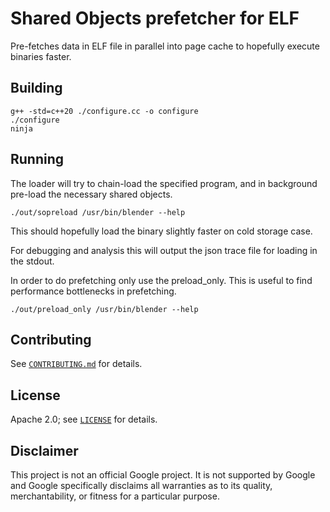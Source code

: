 # Shared Objects prefetcher for ELF

Pre-fetches data in ELF file in parallel into page cache to hopefully
execute binaries faster.

## Building

```
g++ -std=c++20 ./configure.cc -o configure
./configure
ninja
```

## Running

The loader will try to chain-load the specified program, and in
background pre-load the necessary shared objects.

```
./out/sopreload /usr/bin/blender --help
```

This should hopefully load the binary slightly faster on cold storage case.

For debugging and analysis this will output the json trace file for loading in the stdout.


In order to do prefetching only use the preload_only.
This is useful to find performance bottlenecks in prefetching.

```
./out/preload_only /usr/bin/blender --help
```

## Contributing

See [`CONTRIBUTING.md`](CONTRIBUTING.md) for details.

## License

Apache 2.0; see [`LICENSE`](LICENSE) for details.

## Disclaimer

This project is not an official Google project. It is not supported by
Google and Google specifically disclaims all warranties as to its quality,
merchantability, or fitness for a particular purpose.

